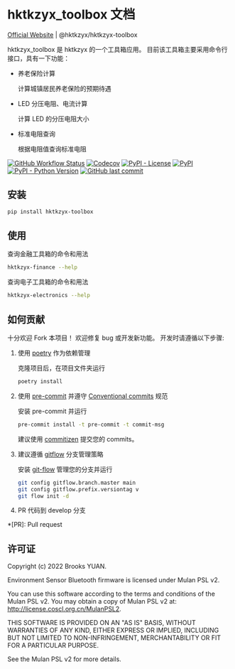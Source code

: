 # hktkzyx_toolbox 文档

[Official Website](https://hktkzyx.github.io/hktkzyx-toolbox/) | @hktkzyx/hktkzyx-toolbox

hktkzyx_toolbox 是 hktkzyx 的一个工具箱应用。
目前该工具箱主要采用命令行接口，具有一下功能：

- 养老保险计算

    计算城镇居民养老保险的预期待遇

- LED 分压电阻、电流计算

    计算 LED 的分压电阻大小

- 标准电阻查询

    根据电阻值查询标准电阻

[![GitHub Workflow Status](https://img.shields.io/github/workflow/status/hktkzyx/hktkzyx-toolbox/build-and-test)](https://github.com/hktkzyx/hktkzyx-toolbox/actions)
[![Codecov](https://img.shields.io/codecov/c/github/hktkzyx/hktkzyx-toolbox)](https://app.codecov.io/gh/hktkzyx/hktkzyx-toolbox)
[![PyPI - License](https://img.shields.io/pypi/l/hktkzyx-toolbox)](https://github.com/hktkzyx/hktkzyx-toolbox/blob/main/LICENSE)
[![PyPI](https://img.shields.io/pypi/v/hktkzyx-toolbox)](https://pypi.org/project/hktkzyx-toolbox/)
[![PyPI - Python Version](https://img.shields.io/pypi/pyversions/hktkzyx-toolbox)](https://pypi.org/project/hktkzyx-toolbox/)
[![GitHub last commit](https://img.shields.io/github/last-commit/hktkzyx/hktkzyx-toolbox)](https://github.com/hktkzyx/hktkzyx-toolbox)

## 安装

```bash
pip install hktkzyx-toolbox
```

## 使用

查询金融工具箱的命令和用法

```bash
hktkzyx-finance --help
```

查询电子工具箱的命令和用法

```bash
hktkzyx-electronics --help
```

## 如何贡献

十分欢迎 Fork 本项目！
欢迎修复 bug 或开发新功能。
开发时请遵循以下步骤:

1. 使用 [poetry](https://python-poetry.org/) 作为依赖管理

    克隆项目后，在项目文件夹运行

    ```bash
    poetry install
    ```

2. 使用 [pre-commit](https://pre-commit.com/) 并遵守 [Conventional commits](https://www.conventionalcommits.org/en/v1.0.0/) 规范

    安装 pre-commit 并运行

    ```bash
    pre-commit install -t pre-commit -t commit-msg
    ```

    建议使用 [commitizen](https://github.com/commitizen-tools/commitizen) 提交您的 commits。

3. 建议遵循 [gitflow](https://nvie.com/posts/a-successful-git-branching-model/) 分支管理策略

    安装 [git-flow](https://github.com/petervanderdoes/gitflow-avh) 管理您的分支并运行

    ```bash
    git config gitflow.branch.master main
    git config gitflow.prefix.versiontag v
    git flow init -d
    ```

4. PR 代码到 develop 分支

*[PR]: Pull request

## 许可证

Copyright (c) 2022 Brooks YUAN.

Environment Sensor Bluetooth firmware is licensed under Mulan PSL v2.

You can use this software according to the terms and conditions of the Mulan PSL v2.
You may obtain a copy of Mulan PSL v2 at: <http://license.coscl.org.cn/MulanPSL2>.

THIS SOFTWARE IS PROVIDED ON AN "AS IS" BASIS, WITHOUT WARRANTIES OF ANY KIND,
EITHER EXPRESS OR IMPLIED, INCLUDING BUT NOT LIMITED TO NON-INFRINGEMENT,
MERCHANTABILITY OR FIT FOR A PARTICULAR PURPOSE.

See the Mulan PSL v2 for more details.

